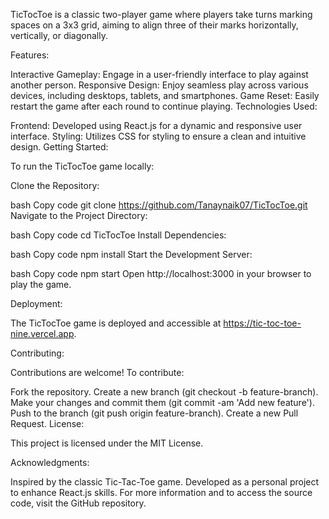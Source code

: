 TicTocToe is a classic two-player game where players take turns marking spaces on a 3x3 grid, aiming to align three of their marks horizontally, vertically, or diagonally.

Features:

Interactive Gameplay: Engage in a user-friendly interface to play against another person.
Responsive Design: Enjoy seamless play across various devices, including desktops, tablets, and smartphones.
Game Reset: Easily restart the game after each round to continue playing.
Technologies Used:

Frontend: Developed using React.js for a dynamic and responsive user interface.
Styling: Utilizes CSS for styling to ensure a clean and intuitive design.
Getting Started:

To run the TicTocToe game locally:

Clone the Repository:

bash
Copy code
git clone https://github.com/Tanaynaik07/TicTocToe.git
Navigate to the Project Directory:

bash
Copy code
cd TicTocToe
Install Dependencies:

bash
Copy code
npm install
Start the Development Server:

bash
Copy code
npm start
Open http://localhost:3000 in your browser to play the game.

Deployment:

The TicTocToe game is deployed and accessible at https://tic-toc-toe-nine.vercel.app.

Contributing:

Contributions are welcome! To contribute:

Fork the repository.
Create a new branch (git checkout -b feature-branch).
Make your changes and commit them (git commit -am 'Add new feature').
Push to the branch (git push origin feature-branch).
Create a new Pull Request.
License:

This project is licensed under the MIT License.

Acknowledgments:

Inspired by the classic Tic-Tac-Toe game.
Developed as a personal project to enhance React.js skills.
For more information and to access the source code, visit the GitHub repository.

